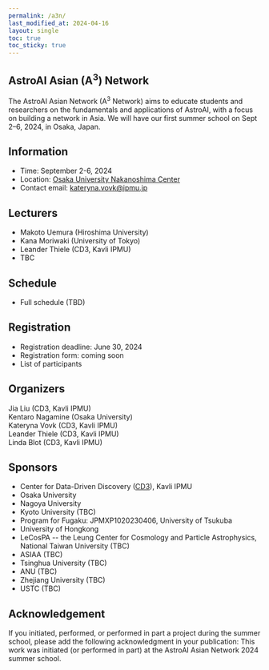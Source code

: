 ```yaml
---
permalink: /a3n/
last_modified_at: 2024-04-16
layout: single
toc: true
toc_sticky: true
---
```


<!--- ![banner](/images/banner.png) --->
## AstroAI Asian (A<sup>3</sup>) Network
The AstroAI Asian Network (A<sup>3</sup> Network) aims to educate students and researchers on the fundamentals and applications of AstroAI, with a focus on building a network in Asia. We will have our first summer school on Sept 2–6, 2024, in Osaka, Japan. 

## Information

* Time: September 2-6, 2024
* Location: [Osaka University Nakanoshima Center](https://www.onc.osaka-u.ac.jp/)
* Contact email: kateryna.vovk@ipmu.jp
<!--- * Slack and Zoom: please find the info in the announcement email --->

## Lecturers

* Makoto Uemura (Hiroshima University)
* Kana Moriwaki (University of Tokyo)
* Leander Thiele (CD3, Kavli IPMU)
* TBC 

## Schedule

* Full schedule (TBD)

## Registration

* Registration deadline: June 30, 2024
* Registration form: coming soon
  <!---[link](https://forms.gle/q4cDHbmq1tfeUw7a9)--->
* List of participants

## Organizers

Jia Liu (CD3, Kavli IPMU)\
Kentaro Nagamine (Osaka University)\
Kateryna Vovk (CD3, Kavli IPMU)\
Leander Thiele (CD3, Kavli IPMU)\
Linda Blot (CD3, Kavli IPMU)

## Sponsors

* Center for Data-Driven Discovery ([CD3](https://cd3.ipmu.jp/)), Kavli IPMU
* Osaka University
* Nagoya University
* Kyoto University (TBC)
* Program for Fugaku: JPMXP1020230406, University of Tsukuba
* University of Hongkong
* LeCosPA -- the Leung Center for Cosmology and Particle Astrophysics, National Taiwan University (TBC)
* ASIAA (TBC)
* Tsinghua University (TBC)
* ANU (TBC)
* Zhejiang University (TBC)
* USTC (TBC)

## Acknowledgement

If you initiated, performed, or performed in part a project during the summer school, please add the following acknowledgment in your publication: This work was initiated (or performed in part) at the AstroAI Asian Network 2024 summer school.
